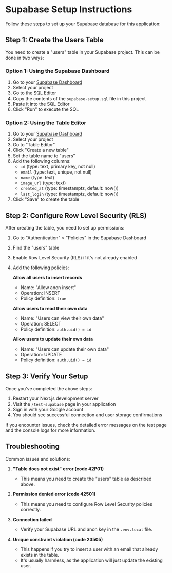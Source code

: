 # Supabase Setup Instructions

Follow these steps to set up your Supabase database for this application:

## Step 1: Create the Users Table

You need to create a "users" table in your Supabase project. This can be done in two ways:

### Option 1: Using the Supabase Dashboard

1. Go to your [Supabase Dashboard](https://app.supabase.com/)
2. Select your project
3. Go to the SQL Editor
4. Copy the contents of the `supabase-setup.sql` file in this project
5. Paste it into the SQL Editor
6. Click "Run" to execute the SQL

### Option 2: Using the Table Editor

1. Go to your [Supabase Dashboard](https://app.supabase.com/)
2. Select your project
3. Go to "Table Editor"
4. Click "Create a new table"
5. Set the table name to "users"
6. Add the following columns:
   - `id` (type: text, primary key, not null)
   - `email` (type: text, unique, not null)
   - `name` (type: text)
   - `image_url` (type: text)
   - `created_at` (type: timestamptz, default: now())
   - `last_login` (type: timestamptz, default: now())
7. Click "Save" to create the table

## Step 2: Configure Row Level Security (RLS)

After creating the table, you need to set up permissions:

1. Go to "Authentication" > "Policies" in the Supabase Dashboard
2. Find the "users" table
3. Enable Row Level Security (RLS) if it's not already enabled
4. Add the following policies:

   **Allow all users to insert records**
   - Name: "Allow anon insert"
   - Operation: INSERT
   - Policy definition: `true`

   **Allow users to read their own data**
   - Name: "Users can view their own data"
   - Operation: SELECT
   - Policy definition: `auth.uid() = id`

   **Allow users to update their own data**
   - Name: "Users can update their own data"
   - Operation: UPDATE
   - Policy definition: `auth.uid() = id`

## Step 3: Verify Your Setup

Once you've completed the above steps:

1. Restart your Next.js development server
2. Visit the `/test-supabase` page in your application
3. Sign in with your Google account
4. You should see successful connection and user storage confirmations

If you encounter issues, check the detailed error messages on the test page and the console logs for more information.

## Troubleshooting

Common issues and solutions:

1. **"Table does not exist" error (code 42P01)**
   - This means you need to create the "users" table as described above.

2. **Permission denied error (code 42501)**
   - This means you need to configure Row Level Security policies correctly.

3. **Connection failed**
   - Verify your Supabase URL and anon key in the `.env.local` file.

4. **Unique constraint violation (code 23505)**
   - This happens if you try to insert a user with an email that already exists in the table.
   - It's usually harmless, as the application will just update the existing user.
